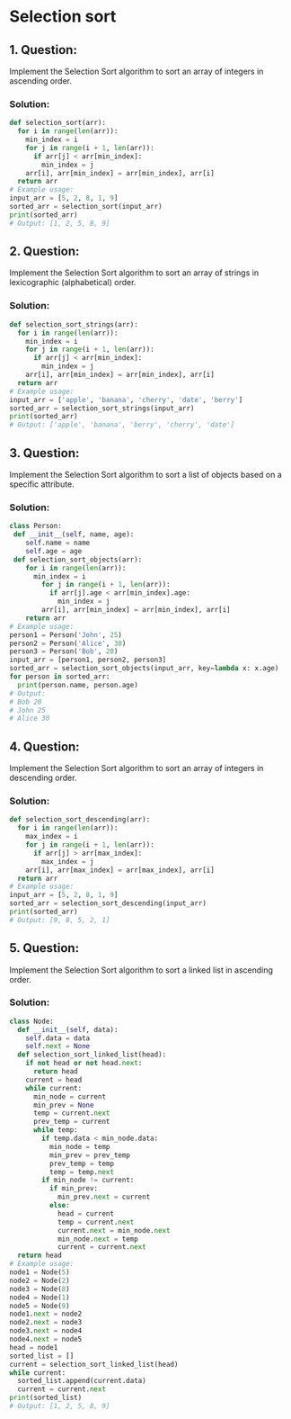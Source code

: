 # Selection sort 
## 1. **Question:**
Implement the Selection Sort algorithm to sort an array of integers in ascending order.
### Solution:
 ```python
 def selection_sort(arr):
   for i in range(len(arr)):
     min_index = i
     for j in range(i + 1, len(arr)):
       if arr[j] < arr[min_index]:
         min_index = j
     arr[i], arr[min_index] = arr[min_index], arr[i]
   return arr
 # Example usage:
 input_arr = [5, 2, 8, 1, 9]
 sorted_arr = selection_sort(input_arr)
 print(sorted_arr)
 # Output: [1, 2, 5, 8, 9]
 ```
 ## 2. **Question:**
 Implement the Selection Sort algorithm to sort an array of strings in lexicographic (alphabetical) order.
 ### Solution:
 ```python
 def selection_sort_strings(arr):
   for i in range(len(arr)):
     min_index = i
     for j in range(i + 1, len(arr)):
       if arr[j] < arr[min_index]:
         min_index = j
     arr[i], arr[min_index] = arr[min_index], arr[i]
   return arr
 # Example usage:
 input_arr = ['apple', 'banana', 'cherry', 'date', 'berry']
 sorted_arr = selection_sort_strings(input_arr)
 print(sorted_arr)
 # Output: ['apple', 'banana', 'berry', 'cherry', 'date']
 ```
## 3. **Question:**
Implement the Selection Sort algorithm to sort a list of objects based on a specific attribute.
### Solution:
 ```python
class Person:
  def __init__(self, name, age):
     self.name = name
     self.age = age
  def selection_sort_objects(arr):
     for i in range(len(arr)):
       min_index = i
         for j in range(i + 1, len(arr)):
           if arr[j].age < arr[min_index].age:
             min_index = j
         arr[i], arr[min_index] = arr[min_index], arr[i]
     return arr
 # Example usage:
 person1 = Person('John', 25)
 person2 = Person('Alice', 30)
 person3 = Person('Bob', 20)
 input_arr = [person1, person2, person3]
 sorted_arr = selection_sort_objects(input_arr, key=lambda x: x.age)
 for person in sorted_arr:
   print(person.name, person.age)
 # Output:
 # Bob 20
 # John 25
 # Alice 30
 ```
 ## 4. **Question:**
 Implement the Selection Sort algorithm to sort an array of integers in descending order.
 ### Solution:
 ```python
 def selection_sort_descending(arr):
   for i in range(len(arr)):
     max_index = i
     for j in range(i + 1, len(arr)):
       if arr[j] > arr[max_index]:
         max_index = j
     arr[i], arr[max_index] = arr[max_index], arr[i]
   return arr
 # Example usage:
 input_arr = [5, 2, 8, 1, 9]
 sorted_arr = selection_sort_descending(input_arr)
 print(sorted_arr)
 # Output: [9, 8, 5, 2, 1]
 ```
## 5. **Question:**
Implement the Selection Sort algorithm to sort a linked list in ascending order.
### Solution:
 ```python
 class Node:
   def __init__(self, data):
     self.data = data
     self.next = None
   def selection_sort_linked_list(head):
     if not head or not head.next:
       return head
     current = head
     while current:
       min_node = current
       min_prev = None
       temp = current.next
       prev_temp = current
       while temp:
         if temp.data < min_node.data:
           min_node = temp
           min_prev = prev_temp
           prev_temp = temp
           temp = temp.next
         if min_node != current:
           if min_prev:
             min_prev.next = current
           else:
             head = current
             temp = current.next
             current.next = min_node.next
             min_node.next = temp
             current = current.next
   return head
 # Example usage:
 node1 = Node(5)
 node2 = Node(2)
 node3 = Node(8)
 node4 = Node(1)
 node5 = Node(9)
 node1.next = node2
 node2.next = node3
 node3.next = node4
 node4.next = node5
 head = node1
 sorted_list = []
 current = selection_sort_linked_list(head)
 while current:
   sorted_list.append(current.data)
   current = current.next
 print(sorted_list)
 # Output: [1, 2, 5, 8, 9]
```
